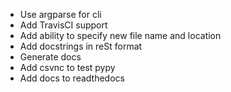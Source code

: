 - Use argparse for cli
- Add TravisCI support
- Add ability to specify new file name and location
- Add docstrings in reSt format
- Generate docs
- Add csvnc to test pypy
- Add docs to readthedocs

